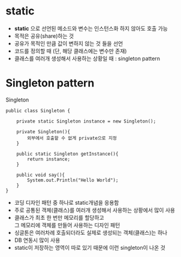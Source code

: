 # static
- __static__ 으로 선언된 메소드와 변수는 인스턴스화 하지 않아도 호출 가능
- 목적은 공유(share)하는 것
- 공유가 목적인 만큼 값이 변하지 않는 것 들을 선언
- 코드를 정의할 때 (단, 해당 클래스에는 변수만 존재)
- 클래스를 여러개 생성해서 사용하는 상황일 때 : singleton pattern
# Singleton pattern
Singleton 
```
public class Singleton {

    private static Singleton instance = new Singleton();

    private Singleton(){
        외부에서 호출할 수 없게 private으로 지정
    }

    public static Singleton getInstance(){
        return instance;
    }

    public void say(){
        System.out.Println("Hello World");
    }
}
```
- 코딩 디자인 패턴 중 하나로 static개념을 응용함
- 주로 공통된 객체(클래스)를 여러개 생성해서 사용하는 상황에서 많이 사용
- 클래스가 최초 한 번만 메모리를 할당하고  
그 메모리에 객체를 만들어 사용하는 디자인 패턴
- 싱글톤은 여러차례 호출되더라도 실제로 생성되는 객체(클래스)는 하나
- DB 연동시 많이 사용
- static이 저장하는 영역이 따로 있기 때문에 이런 singleton이 나온 것

